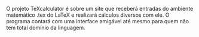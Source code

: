 O projeto TeXcalculator é sobre um site que receberá entradas do 
ambiente matemático .tex do LaTeX e realizará cálculos diversos com ele. 
O programa contará com uma interface amigável até mesmo para quem não 
tem total domínio da linguagem.
